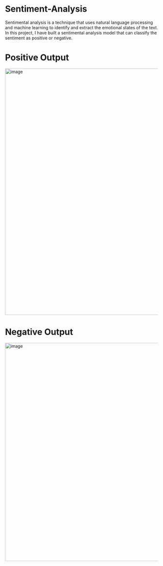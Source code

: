 # Sentiment-Analysis
Sentimental analysis is a technique that uses natural language processing and machine learning to identify and extract the emotional states of the text. In this project, I have built a sentimental analysis model that can classify the sentiment as positive or negative.

# Positive Output
<img width="811" alt="image" src="https://github.com/pradyumnagnaik/Sentiment-Analysis/assets/135484402/eb3388a0-7e26-4ae5-acd6-cbd865f04b7f">

# Negative Output
<img width="718" alt="image" src="https://github.com/pradyumnagnaik/Sentiment-Analysis/assets/135484402/cc81e5f7-f716-483b-825e-1d719508b9fb">

